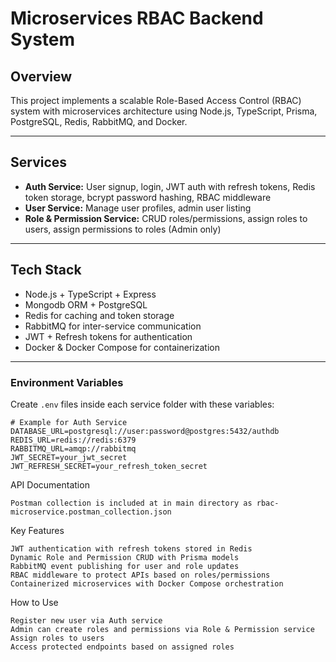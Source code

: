 # Microservices RBAC Backend System

## Overview
This project implements a scalable Role-Based Access Control (RBAC) system with microservices architecture using Node.js, TypeScript, Prisma, PostgreSQL, Redis, RabbitMQ, and Docker.

---

## Services
- **Auth Service:** User signup, login, JWT auth with refresh tokens, Redis token storage, bcrypt password hashing, RBAC middleware
- **User Service:** Manage user profiles, admin user listing
- **Role & Permission Service:** CRUD roles/permissions, assign roles to users, assign permissions to roles (Admin only)

---

## Tech Stack
- Node.js + TypeScript + Express
- Mongodb ORM + PostgreSQL
- Redis for caching and token storage
- RabbitMQ for inter-service communication
- JWT + Refresh tokens for authentication
- Docker & Docker Compose for containerization

---

### Environment Variables
Create `.env` files inside each service folder with these variables:

```env
# Example for Auth Service
DATABASE_URL=postgresql://user:password@postgres:5432/authdb
REDIS_URL=redis://redis:6379
RABBITMQ_URL=amqp://rabbitmq
JWT_SECRET=your_jwt_secret
JWT_REFRESH_SECRET=your_refresh_token_secret
```
API Documentation

    Postman collection is included at in main directory as rbac-microservice.postman_collection.json

Key Features

    JWT authentication with refresh tokens stored in Redis
    Dynamic Role and Permission CRUD with Prisma models
    RabbitMQ event publishing for user and role updates
    RBAC middleware to protect APIs based on roles/permissions
    Containerized microservices with Docker Compose orchestration

How to Use

    Register new user via Auth service
    Admin can create roles and permissions via Role & Permission service
    Assign roles to users
    Access protected endpoints based on assigned roles


